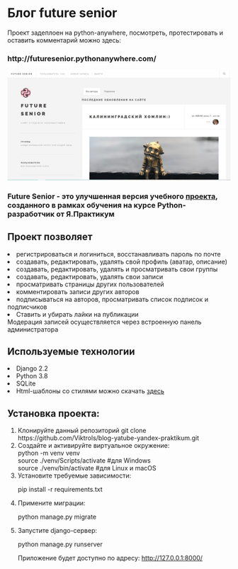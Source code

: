 <h1>Блог future senior</h1>
Проект задеплоен на python-anywhere, посмотреть, протестировать и оставить комментарий можно здесь: <h3>http://futuresenior.pythonanywhere.com/</h3>
<img src="imgs/1.jpg">

<h3>Future Senior - это улучшенная версия учебного <a href="https://github.com/Viktrols/blog-yatube-yandex-praktikum">проекта</a>, созданного в рамках обучения на курсе Python-разработчик от Я.Практикум</h3>
<h2>Проект позволяет</h2>

<li>регистрироваться и логиниться, восстанавливать пароль по почте</li>
<li>создавать, редактировать, удалять свой профиль (аватар, описание)</li>
<li>создавать, редактировать, удалять и просматривать свои группы</li>
<li>создавать, редактировать, удалять свои записи</li>
<li>просматривать страницы других пользователей</li>
<li>комментировать записи других авторов</li>
<li>подписываться на авторов, просматривать список подписок и подписчиков</li>
<li>Ставить и убирать лайки на публикации</li>
Модерация записей осуществляется через встроенную панель администратора

<h2>Используемые технологии</h2>
<li>Django 2.2</li>
<li>Python 3.8</li>
<li>SQLite</li>
<li>Html-шаблоны со стилями можно скачать <a href="https://html5up.net">здесь</a></li>
<h2>Установка проекта:</h2>
<ol>
  <li>Клонируйте данный репозиторий git clone https://github.com/Viktrols/blog-yatube-yandex-praktikum.git</li>
<li>Создайте и активируйте виртуальное окружение:<br>
python -m venv venv<br>
source ./venv/Scripts/activate  #для Windows<br>
  source ./venv/bin/activate      #для Linux и macOS</li>
<li>Установите требуемые зависимости:

  pip install -r requirements.txt</li>
<li>Примените миграции:

python manage.py migrate</li>

<li>Запустите django-сервер:

python manage.py runserver</li>

Приложение будет доступно по адресу: http://127.0.0.1:8000/
</ol>

